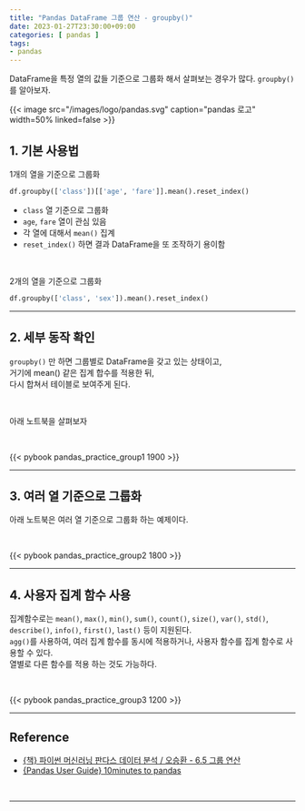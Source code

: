 ```yaml
---
title: "Pandas DataFrame 그룹 연산 - groupby()"
date: 2023-01-27T23:30:00+09:00
categories: [ pandas ]
tags:
- pandas
---
```


DataFrame을 특정 열의 값들 기준으로 그룹화 해서 살펴보는 경우가 많다. `groupby()`를 알아보자.
<!--more-->

{{< image src="/images/logo/pandas.svg" caption="pandas 로고" width=50% linked=false >}}

## 1. 기본 사용법
1개의 열을 기준으로 그룹화
```python
df.groupby(['class'])[['age', 'fare']].mean().reset_index()
```
- `class` 열 기준으로 그룹화
- `age`, `fare` 열이 관심 있음
- 각 열에 대해서 `mean()` 집계
- `reset_index()` 하면 결과 DataFrame을 또 조작하기 용이함

<br/>

2개의 열을 기준으로 그룹화
```python
df.groupby(['class', 'sex']).mean().reset_index()
```

---

## 2. 세부 동작 확인
`groupby()` 만 하면 그룹별로 DataFrame을 갖고 있는 상태이고,  
거기에 mean() 같은 집계 합수를 적용한 뒤,  
다시 합쳐서 테이블로 보여주게 된다.

<br/>

아래 노트북을 살펴보자

<br/>

{{< pybook pandas_practice_group1 1900 >}}

---

## 3. 여러 열 기준으로 그룹화
아래 노트북은 여러 열 기준으로 그룹화 하는 예제이다.

<br/>

{{< pybook pandas_practice_group2 1800 >}}

---

## 4. 사용자 집계 함수 사용
집계함수로는 `mean()`, `max()`, `min()`, `sum()`, `count()`, `size()`, `var()`, `std()`, `describe()`, `info()`, `first()`, `last()` 등이 지원된다.  
`agg()`를 사용하여, 여러 집계 함수를 동시에 적용하거나, 사용자 함수를 집계 함수로 사용할 수 있다.  
열별로 다른 함수를 적용 하는 것도 가능하다.

<br/>

{{< pybook pandas_practice_group3 1200 >}}

---

## Reference
- [{책} 파이썬 머신러닝 판다스 데이터 분석 / 오승환 - 6.5 그룹 연산](https://product.kyobobook.co.kr/detail/S000000833232)
- [{Pandas User Guide} 10minutes to pandas](https://pandas.pydata.org/pandas-docs/stable/user_guide/10min.html#grouping)

<br/>

---